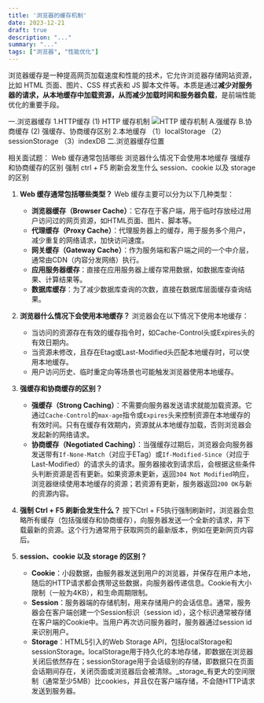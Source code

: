 ```yaml
---
title: '浏览器的缓存机制'
date: 2023-12-21
draft: true
description: "..."
summary: "..."
tags: ["浏览器", "性能优化"]
---
```


浏览器缓存是一种提高网页加载速度和性能的技术，它允许浏览器存储网站资源，比如 HTML 页面、图片、CSS 样式表和 JS 脚本文件等。本质是通过**减少对服务器的请求，从本地缓存中加载资源，从而减少加载时间和服务器负载**，是前端性能优化的重要手段。

一.浏览器缓存
1.HTTP缓存
  (1) HTTP 缓存机制
![HTTP 缓存机制](https://cyl-blog-image.oss-cn-shenzhen.aliyuncs.com/img/HTTP%20%E7%BC%93%E5%AD%98%E6%9C%BA%E5%88%B6.png)
  A.强缓存
  B.协商缓存
  (2) 强缓存、协商缓存区别
2.本地缓存
  （1）localStorage
  （2）sessionStorage
  （3）indexDB
二.浏览器缓存位置

相关面试题：
Web 缓存通常包括哪些
浏览器什么情况下会使用本地缓存
强缓存和协商缓存的区别
强制 ctrl + F5 刷新会发生什么
session、cookie 以及 storage 的区别
1. **Web 缓存通常包括哪些类型？**
   Web 缓存主要可以分为以下几种类型：
   - **浏览器缓存（Browser Cache）**：它存在于客户端，用于临时存放经过用户访问过的网页资源，如HTML页面、图片、脚本等。
   - **代理缓存（Proxy Cache）**：代理服务器上的缓存，用于服务多个用户，减少重复的网络请求，加快访问速度。
   - **网关缓存（Gateway Cache）**：作为服务端和客户端之间的一个中介层，通常由CDN（内容分发网络）执行。
   - **应用服务器缓存**：直接在应用服务器上缓存常用数据，如数据库查询结果、计算结果等。
   - **数据库缓存**：为了减少数据库查询的次数，直接在数据库层面缓存查询结果。

2. **浏览器什么情况下会使用本地缓存？**
   浏览器会在以下情况下使用本地缓存：
   - 当访问的资源存在有效的缓存指令时，如Cache-Control头或Expires头的有效日期内。
   - 当资源未修改，且存在Etag或Last-Modified头匹配本地缓存时，可以使用本地缓存。
   - 用户访问历史、临时重定向等场景也可能触发浏览器使用本地缓存。

3. **强缓存和协商缓存的区别？**
   - **强缓存（Strong Caching）**：不需要向服务器发送请求就能加载资源。它通过`Cache-Control`的`max-age`指令或`Expires`头来控制资源在本地缓存的有效时间。只有在缓存有效期内，资源就从本地缓存加载，否则浏览器会发起新的网络请求。
   - **协商缓存（Negotiated Caching）**：当强缓存过期后，浏览器会向服务器发送带有`If-None-Match`（对应于ETag）或`If-Modified-Since`（对应于Last-Modified）的请求头的请求。服务器接收到请求后，会根据这些条件头判断资源是否有更新。如果资源未更新，返回`304 Not Modified`响应，浏览器继续使用本地缓存的资源；若资源有更新，服务器返回`200 OK`与新的资源内容。

4. **强制 Ctrl + F5 刷新会发生什么？**
   按下Ctrl + F5执行强制刷新时，浏览器会忽略所有缓存（包括强缓存和协商缓存），向服务器发送一个全新的请求，并下载最新的资源。这个行为通常用于获取网页的最新版本，例如在更新网页内容后。

5. **session、cookie 以及 storage 的区别？**
   - **Cookie**：小段数据，由服务器发送到用户的浏览器，并保存在用户本地，随后的HTTP请求都会携带这些数据，向服务器传递信息。Cookie有大小限制（一般为4KB），和生命周期限制。
   - **Session**：服务器端的存储机制，用来存储用户的会话信息。通常，服务器会在客户端创建一个Session标识（session id），这个标识通常被存储在客户端的Cookie中。当用户再次访问服务器时，服务器通过session id来识别用户。
   - **Storage**：HTML5引入的Web Storage API，包括localStorage和sessionStorage。localStorage用于持久化的本地存储，即数据在浏览器关闭后依然存在；sessionStorage用于会话级别的存储，即数据只在页面会话期间存在，关闭页面或浏览器后会被清除。_storage_有更大的空间限制（通常至少5MB）比cookies，并且仅在客户端存储，不会随HTTP请求发送到服务器。 
